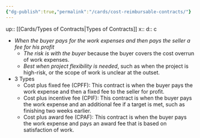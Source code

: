 ```yaml
---
{"dg-publish":true,"permalink":"/cards/cost-reimbursable-contracts/"}
---
```


up:: [[Cards/Types of Contracts\|Types of Contracts]] 
x:: 
d:: c

- ﻿﻿*When the buyer pays for the work expenses and then pays the seller a fee for his profit*
	- ﻿﻿*The risk is with the buyer* because the buyer covers the cost overrun of work expenses.
	- *Best when project flexibility is needed*, such as when the project is high-risk, or the scope of work is unclear at the outset.
- ﻿﻿3 Types
	- ﻿﻿Cost plus fixed fee (CPFF): This contract is when the buyer pays the work expense and then a fixed fee to the seller for profit.
	- ﻿﻿Cost plus incentive fee (CPIF): This contract is when the buyer pays the work expense and an additional fee if a target is met, such as finishing two weeks earlier.
	- ﻿﻿Cost plus award fee (CPAF): This contract is when the buyer pays the work expense and pays an award fee that is based on satisfaction of work.